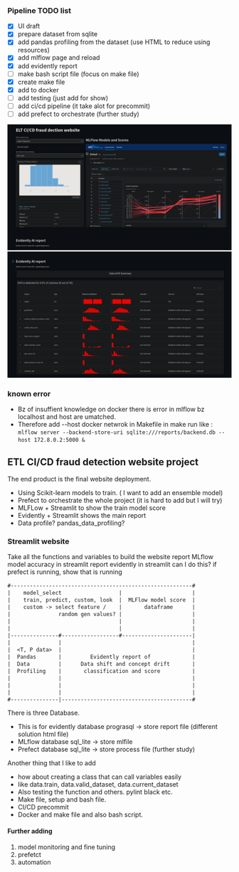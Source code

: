 
### Pipeline TODO list
- [x] UI draft
- [x] prepare dataset from sqlite
- [x] add pandas profiling from the dataset (use HTML to reduce using resources)
- [x] add mlflow page and reload
- [x] add evidently report
- [ ] make bash script file (focus on make file)
- [x] create make file
- [x] add to docker
- [ ] add testing (just add for show)
- [ ] add ci/cd pipeline (it take alot for precommit)
- [ ] add prefect to orchestrate (further study)

![s1](reports/photo/s1.png)
![s2](reports/photo/s2.png)

### known error
* Bz of insuffient knowledge on docker there is error in mlflow bz localhost and host are umatched.
* Therefore add --host docker netwrok in Makefile in make run like : 
    `mlflow server --backend-store-uri sqlite:///reports/backend.db --host 172.8.0.2:5000 &`
## ETL CI/CD fraud detection website project

The end product is the final website deployment.
* Using Scikit-learn models to train. ( I want to add an ensemble model)
* Prefect to orchestrate the whole project (it is hard to add but I will try)
* MLFLow + Streamlit to show the train model score
* Evidently + Streamlit shows the main report 
* Data profile? pandas_data_profiling?


### Streamlit website 

Take all the functions and variables to build the website
report MLflow model accuracy in streamlit 
report evidently in streamlit 
can I do this? if prefect is running, show that is running
    
    
    #---------------------------------------------------------#
    |    model_select                  |                      |
    |    train, predict, custom, look  |  MLFlow model score  |
    |    custom -> select feature /    |       dataframe      |
    |               random gen values? |                      |
    |                                  |                      |
    |                                  |                      |
    |---------------#------------------#----------------------|
    |               |                                         |
    |  <T, P data>  |                                         |
    |  Pandas       |         Evidently report of             |
    |  Data         |      Data shift and concept drift       |
    |  Profiling    |       classification and score          |
    |               |                                         |
    |               |                                         |
    |               |                                         |
    #---------------|-----------------------------------------#



There is three Database.
* This is for evidently database prograsql -> store report file (different solution html file)
* MLflow database sql_lite -> store mlfile
* Prefect database sql_lite -> store process file (further study)
  
Another thing that I like to add
* how about creating a class that can call variables easily
* like data.train, data.valid_dataset, data.current_dataset
* Also testing the function and others. pylint black etc.
* Make file, setup and bash file. 
* CI/CD precommit 
* Docker and make file and also bash script.

#### Further adding
1. model monitoring and fine tuning
2. prefetct 
3. automation

